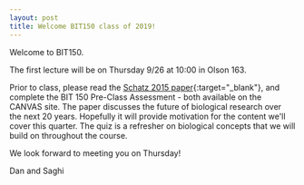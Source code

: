 ```yaml
---
layout: post
title: Welcome BIT150 class of 2019!
---
```


Welcome to BIT150.

The first lecture will be on Thursday 9/26 at 10:00 in Olson 163.

Prior to class, please read the [Schatz 2015 paper](http://genome.cshlp.org/content/25/10/1417.short){:target="_blank"}, and complete the BIT 150 Pre-Class Assessment - both available on the CANVAS site. The paper discusses the future of biological research over the next 20 years. Hopefully it will provide motivation for the content we'll cover this quarter. The quiz is a refresher on biological concepts that we will build on throughout the course.

We look forward to meeting you on Thursday!

Dan and Saghi
